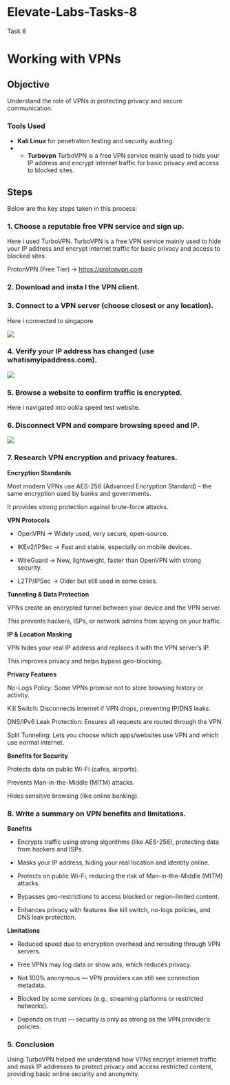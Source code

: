 # Elevate-Labs-Tasks-8


Task 8

# Working with VPNs 


## Objective
Understand the role of VPNs in protecting privacy and secure communication.

### Tools Used

- **Kali Linux** for penetration testing and security auditing.
- - **Turbovpn** TurboVPN is a free VPN service mainly used to hide your IP address and encrypt internet traffic for basic privacy and access to blocked sites.
## Steps

Below are the key steps taken in this process:

### 1. Choose a reputable free VPN service and sign up.

Here i used TurboVPN. TurboVPN is a free VPN service mainly used to hide your IP address and encrypt internet traffic for basic privacy and access to blocked sites.

ProtonVPN (Free Tier) → https://protonvpn.com


### 2. Download and insta l the VPN client.



### 3. Connect to a VPN server (choose closest or any location).

Here i connected to singapore

![](https://github.com/Abhijithprashanth/Elevate-Labs-Tasks-8/blob/main/Screenshot%202025-10-04%20190956.png)




### 4. Verify your IP address has changed (use whatismyipaddress.com).


![](https://github.com/Abhijithprashanth/Elevate-Labs-Tasks-8/blob/main/Screenshot%202025-10-04%20190924.png)

### 5. Browse a website to confirm traffic is encrypted.

Here i navigated into ookla speed test website.

### 6. Disconnect VPN and compare browsing speed and IP.

![](https://github.com/Abhijithprashanth/Elevate-Labs-Tasks-8/blob/main/Screenshot%202025-10-04%20193202.png)


### 7. Research VPN encryption and privacy features.

**Encryption Standards**

Most modern VPNs use AES-256 (Advanced Encryption Standard) – the same encryption used by banks and governments.

It provides strong protection against brute-force attacks.

**VPN Protocols**

- OpenVPN → Widely used, very secure, open-source.

- IKEv2/IPSec → Fast and stable, especially on mobile devices.

- WireGuard → New, lightweight, faster than OpenVPN with strong security.

- L2TP/IPSec → Older but still used in some cases.

**Tunneling & Data Protection**

VPNs create an encrypted tunnel between your device and the VPN server.

This prevents hackers, ISPs, or network admins from spying on your traffic.

**IP & Location Masking**

VPN hides your real IP address and replaces it with the VPN server’s IP.

This improves privacy and helps bypass geo-blocking.

**Privacy Features**

No-Logs Policy: Some VPNs promise not to store browsing history or activity.

Kill Switch: Disconnects internet if VPN drops, preventing IP/DNS leaks.

DNS/IPv6 Leak Protection: Ensures all requests are routed through the VPN.

Split Tunneling: Lets you choose which apps/websites use VPN and which use normal internet.

**Benefits for Security**

Protects data on public Wi-Fi (cafes, airports).

Prevents Man-in-the-Middle (MITM) attacks.

Hides sensitive browsing (like online banking).


### 8. Write a summary on VPN benefits and limitations.

**Benefits**

- Encrypts traffic using strong algorithms (like AES-256), protecting data from hackers and ISPs.

- Masks your IP address, hiding your real location and identity online.

- Protects on public Wi-Fi, reducing the risk of Man-in-the-Middle (MITM) attacks.

- Bypasses geo-restrictions to access blocked or region-limited content.

- Enhances privacy with features like kill switch, no-logs policies, and DNS leak protection.

**Limitations**

- Reduced speed due to encryption overhead and rerouting through VPN servers.

- Free VPNs may log data or show ads, which reduces privacy.

- Not 100% anonymous — VPN providers can still see connection metadata.

- Blocked by some services (e.g., streaming platforms or restricted networks).

- Depends on trust — security is only as strong as the VPN provider’s policies.

### 5. Conclusion

Using TurboVPN helped me understand how VPNs encrypt internet traffic and mask IP addresses to protect privacy and access restricted content, providing basic online security and anonymity.

